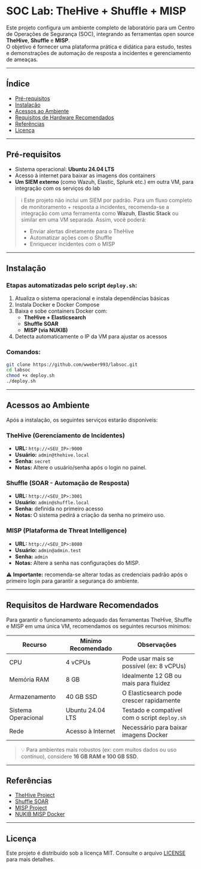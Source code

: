 # SOC Lab: TheHive + Shuffle + MISP

Este projeto configura um ambiente completo de laboratório para um Centro de Operações de Segurança (SOC), integrando as ferramentas open source **TheHive**, **Shuffle** e **MISP**.  
O objetivo é fornecer uma plataforma prática e didática para estudo, testes e demonstrações de automação de resposta a incidentes e gerenciamento de ameaças.

---

## Índice

- [Pré-requisitos](#pré-requisitos)
- [Instalação](#instalação)
- [Acessos ao Ambiente](#acessos-ao-ambiente)
- [Requisitos de Hardware Recomendados](#requisitos-de-hardware-recomendados)
- [Referências](#referências)
- [Licença](#licença)

---

## Pré-requisitos

- Sistema operacional: **Ubuntu 24.04 LTS**
- Acesso à internet para baixar as imagens dos containers
- **Um SIEM externo** (como Wazuh, Elastic, Splunk etc.) em outra VM, para integração com os serviços do lab

> ℹ️ Este projeto não inclui um SIEM por padrão. Para um fluxo completo de monitoramento + resposta a incidentes, recomenda-se a integração com uma ferramenta como **Wazuh**, **Elastic Stack** ou similar em uma VM separada. Assim, você poderá:
> - Enviar alertas diretamente para o TheHive
> - Automatizar ações com o Shuffle
> - Enriquecer incidentes com o MISP

---

## Instalação

### Etapas automatizadas pelo script `deploy.sh`:

1. Atualiza o sistema operacional e instala dependências básicas
2. Instala Docker e Docker Compose
3. Baixa e sobe containers Docker com:
   - **TheHive + Elasticsearch**
   - **Shuffle SOAR**
   - **MISP (via NUKIB)**
4. Detecta automaticamente o IP da VM para ajustar os acessos

### Comandos:

```bash
git clone https://github.com/wweber993/labsoc.git
cd labsoc
chmod +x deploy.sh
./deploy.sh
```

---

## Acessos ao Ambiente

Após a instalação, os seguintes serviços estarão disponíveis:

### TheHive (Gerenciamento de Incidentes)
- **URL:** `http://<SEU_IP>:9000`  
- **Usuário:** `admin@thehive.local`  
- **Senha:** `secret`  
- **Notas:** Altere o usuário/senha após o login no painel.

### Shuffle (SOAR - Automação de Resposta)
- **URL:** `http://<SEU_IP>:3001`  
- **Usuário:** `admin@shuffle.local`  
- **Senha:** definida no primeiro acesso  
- **Notas:** O sistema pedirá a criação da senha no primeiro uso.

### MISP (Plataforma de Threat Intelligence)
- **URL:** `http://<SEU_IP>:8080`  
- **Usuário:** `admin@admin.test`  
- **Senha:** `admin`  
- **Notas:** Altere a senha nas configurações do MISP.

⚠️ **Importante:** recomenda-se alterar todas as credenciais padrão após o primeiro login para garantir a segurança do ambiente.

---

## Requisitos de Hardware Recomendados

Para garantir o funcionamento adequado das ferramentas TheHive, Shuffle e MISP em uma única VM, recomendamos os seguintes recursos mínimos:

| Recurso            | Mínimo Recomendado          | Observações                                  |
|--------------------|-----------------------------|-----------------------------------------------|
| CPU                | 4 vCPUs                     | Pode usar mais se possível (ex: 8 vCPUs)      |
| Memória RAM        | 8 GB                        | Idealmente 12 GB ou mais para fluidez         |
| Armazenamento      | 40 GB SSD                   | O Elasticsearch pode crescer rapidamente      |
| Sistema Operacional| Ubuntu 24.04 LTS            | Testado e compatível com o script `deploy.sh` |
| Rede               | Acesso à Internet           | Necessário para baixar imagens Docker         |

> 💡 Para ambientes mais robustos (ex: com muitos dados ou uso contínuo), considere **16 GB RAM e 100 GB SSD**.

---

## Referências

- [TheHive Project](https://thehive-project.org/)
- [Shuffle SOAR](https://shuffler.io/)
- [MISP Project](https://www.misp-project.org/)
- [NUKIB MISP Docker](https://github.com/NUKIB/misp)

---

## Licença

Este projeto é distribuído sob a licença MIT. Consulte o arquivo [LICENSE](LICENSE) para mais detalhes.
